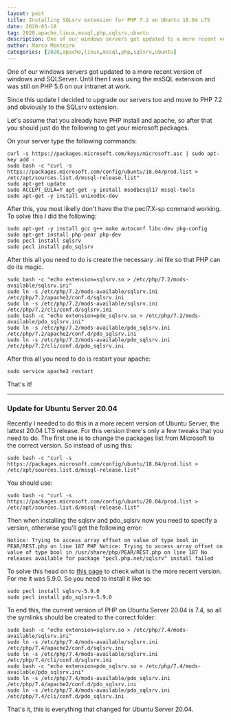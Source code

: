 ```yaml
---
layout: post
title: Installing SQLsrv extension for PHP 7.2 on Ubuntu 18.04 LTS
date: 2020-03-18
tag: 2020,apache,linux,mssql,php,sqlsrv,ubuntu
description: One of our windows servers got updated to a more recent version of windows and SQLServer. Until then I was using the msSQL extension and was still on PHP 5.6
author: Marco Monteiro
categories: [2020,apache,linux,mssql,php,sqlsrv,ubuntu]
---
```


One of our windows servers got updated to a more recent version of windows and SQLServer. Until then I was using the msSQL extension and was still on PHP 5.6 on our intranet at work.

Since this update I decided to upgrade our servers too and move to PHP 7.2 and obviously to the SQLsrv extension.

<!--more-->

Let's assume that you already have PHP install and apache, so after that you should just do the following to get your microsoft packages.

On your server type the following commands:

    curl -s https://packages.microsoft.com/keys/microsoft.asc | sudo apt-key add -
	sudo bash -c "curl -s https://packages.microsoft.com/config/ubuntu/18.04/prod.list > /etc/apt/sources.list.d/mssql-release.list"
	sudo apt-get update
	sudo ACCEPT_EULA=Y apt-get -y install msodbcsql17 mssql-tools
	sudo apt-get -y install unixodbc-dev

After this, you most likelly don't have the  the pecl7.X-sp command working. To solve this I did the following:

	sudo apt-get -y install gcc g++ make autoconf libc-dev pkg-config
	sudo apt-get install php-pear php-dev
	sudo pecl install sqlsrv
	sudo pecl install pdo_sqlsrv

After this all you need to do is create the necessary .ini file so that PHP can do its magic.

	sudo bash -c "echo extension=sqlsrv.so > /etc/php/7.2/mods-available/sqlsrv.ini"
	sudo ln -s /etc/php/7.2/mods-available/sqlsrv.ini /etc/php/7.2/apache2/conf.d/sqlsrv.ini
	sudo ln -s /etc/php/7.2/mods-available/sqlsrv.ini /etc/php/7.2/cli/conf.d/sqlsrv.ini
	sudo bash -c "echo extension=pdo_sqlsrv.so > /etc/php/7.2/mods-available/pdo_sqlsrv.ini"
	sudo ln -s /etc/php/7.2/mods-available/pdo_sqlsrv.ini /etc/php/7.2/apache2/conf.d/pdo_sqlsrv.ini
	sudo ln -s /etc/php/7.2/mods-available/pdo_sqlsrv.ini /etc/php/7.2/cli/conf.d/pdo_sqlsrv.ini

After this all you need to do is restart your apache:

	sudo service apache2 restart

That's it!

----

### Update for Ubuntu Server 20.04


Recently I needed to do this in a more recent version of Ubuntu Server, the lattest 20.04 LTS release. For this version there's only a few tweaks that you need to do. The first one is to change the packages list from Microsoft to the correct version. So instead of using this:

    sudo bash -c "curl -s https://packages.microsoft.com/config/ubuntu/18.04/prod.list > /etc/apt/sources.list.d/mssql-release.list"

You should use:

    sudo bash -c "curl -s https://packages.microsoft.com/config/ubuntu/20.04/prod.list > /etc/apt/sources.list.d/mssql-release.list"

Then when installing the sqlsrv and pdo_sqlsrv now you need to specify a version, otherwise you'll get the following error:

    Notice: Trying to access array offset on value of type bool in PEAR/REST.php on line 187 PHP Notice: Trying to access array offset on value of type bool in /usr/share/php/PEAR/REST.php on line 187 No releases available for package "pecl.php.net/sqlsrv" install failed

To solve this head on to [this page](https://github.com/microsoft/msphpsql/releases) to check what is the more recent version. For me it was 5.9.0. So you need to install it like so:

    sudo pecl install sqlsrv-5.9.0
    sudo pecl install pdo_sqlsrv-5.9.0

To end this, the current version of PHP on Ubuntu Server 20.04 is 7.4, so all the symlinks should be created to the correct folder:

    sudo bash -c "echo extension=sqlsrv.so > /etc/php/7.4/mods-available/sqlsrv.ini"
    sudo ln -s /etc/php/7.4/mods-available/sqlsrv.ini /etc/php/7.4/apache2/conf.d/sqlsrv.ini
    sudo ln -s /etc/php/7.4/mods-available/sqlsrv.ini /etc/php/7.4/cli/conf.d/sqlsrv.ini
    sudo bash -c "echo extension=pdo_sqlsrv.so > /etc/php/7.4/mods-available/pdo_sqlsrv.ini"
    sudo ln -s /etc/php/7.4/mods-available/pdo_sqlsrv.ini /etc/php/7.4/apache2/conf.d/pdo_sqlsrv.ini
    sudo ln -s /etc/php/7.4/mods-available/pdo_sqlsrv.ini /etc/php/7.4/cli/conf.d/pdo_sqlsrv.ini

That's it, this is everything that changed for Ubuntu Server 20.04.